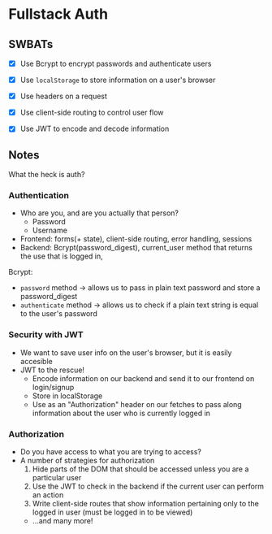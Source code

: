 # Fullstack Auth

## SWBATs
- [x] Use Bcrypt to encrypt passwords and authenticate users
- [x] Use `localStorage` to store information on a user's browser
- [x] Use headers on a request
- [x] Use client-side routing to control user flow
- [x] Use JWT to encode and decode information


## Notes

What the heck is auth?
### Authentication
- Who are you, and are you actually that person?
  - Password
  - Username
- Frontend: forms(+ state), client-side routing, error handling, sessions
- Backend: Bcrypt(password_digest), current_user method that returns the use that is logged in, 

Bcrypt:
 - `password` method -> allows us to pass in plain text password and store a password_digest
 - `authenticate` method -> allows us to check if a plain text string is equal to the user's password


### Security with JWT
- We want to save user info on the user's browser, but it is easily accesible
- JWT to the rescue!
  - Encode information on our backend and send it to our frontend on login/signup
  - Store in localStorage
  - Use as an "Authorization" header on our fetches to pass along information about the user who is currently logged in

### Authorization
- Do you have access to what you are trying to access?
- A number of strategies for authorization
  1. Hide parts of the DOM that should be accessed unless you are a particular user
  2. Use the JWT to check in the backend if the current user can perform an action
  3. Write client-side routes that show information pertaining only to the logged in user (must be logged in to be viewed)
  - ...and many more!
  